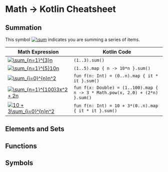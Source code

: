 # Math -> Kotlin Cheatsheet


## Summation

This symbol <a href="https://www.codecogs.com/eqnedit.php?latex=\inline&space;\sum" target="_blank"><img src="https://latex.codecogs.com/gif.latex?\inline&space;\sum" title="\sum" /></a> indicates you are summing a series of items. 


|Math Expression|Kotlin Code|
|---|---|
|<a href="https://www.codecogs.com/eqnedit.php?latex=\sum_{n=1}^{3}n" target="_blank"><img src="https://latex.codecogs.com/gif.latex?\sum_{n=1}^{3}n" title="\sum_{n=1}^{3}n" /></a>|`(1..3).sum()`|
|<a href="https://www.codecogs.com/eqnedit.php?latex=\sum_{n=1}^{5}10n" target="_blank"><img src="https://latex.codecogs.com/gif.latex?\sum_{n=1}^{5}10n" title="\sum_{n=1}^{5}10n" /></a>|`(1..5).map { n -> 10*n }.sum()`|
|<a href="https://www.codecogs.com/eqnedit.php?latex=\sum_{i=0}^{n}n^2" target="_blank"><img src="https://latex.codecogs.com/gif.latex?\sum_{i=0}^{n}n^2" title="\sum_{i=0}^{n}n^2" /></a>|`fun f(n: Int) = (0..n).map { it * it }.sum()`|
|<a href="https://www.codecogs.com/eqnedit.php?latex=\sum_{n=1}^{100}3x^2&space;&plus;&space;2n" target="_blank"><img src="https://latex.codecogs.com/gif.latex?\sum_{n=1}^{100}3x^2&space;&plus;&space;2n" title="\sum_{n=1}^{100}3x^2 + 2n" /></a>|`fun f(x: Double) = (1..100).map { n -> 3 * Math.pow(x, 2.0) + (2*n) }.sum()`|
|<a href="https://www.codecogs.com/eqnedit.php?latex=100&space;&plus;&space;3\sum_{i=0}^{n}n^2" target="_blank"><img src="https://latex.codecogs.com/gif.latex?10&space;&plus;&space;3\sum_{i=0}^{n}n^2" title="10 + 3\sum_{i=0}^{n}n^2" /></a>|        `fun f(n: Int) = 10 + 3*(0..n).map { it * it }.sum()`|


## Elements and Sets 

## Functions

## Symbols 

